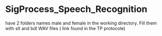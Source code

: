 # SigProcess_Speech_Recognition

have 2 folders names male and female in the working directory.
Fill them with slt and bdl WAV files ( link found in the TP protocole)
